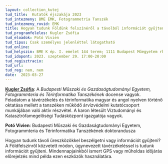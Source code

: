 ```yaml
---
layout: collection_kutej
tud_title:  Kutatók éjszakája 2023
tud_intezmeny: BME ÉMK, Fotogrammetria Tanszék
tud_intezmeny_rovid: EMK
title: Hogyan tudunk Földünk felszínéről a távolból információt gyűjteni? Adatgyűjtés a űrből és a földről /// Collecting information about our Earth's surface from space.
tud_programfelelos: Kugler Zsófia
tud_eloadok: Potó Vivien
tud_tipus: Csak személyes jelenléttel látogatható
tud_online: 
tud_helyszin: BME K ép. I. emelet 144 terem; 1111 Budapest Műegyetem rkp. 3.
tud_idopont: 2023. szeptember 29. 17:00-20:00
tud_regisztracio: 
tud_url: 
tud_reg: nem, nem
date:  2023-03-27
---
```


[**Kugler Zsófia**](http://epito.bme.hu/kugler-zsofia): A _Budapesti Műszaki és Gazdaságtudományi Egyetem, Fotogrammteria és Térinformatika Tanszékének_ docense vagyok. Feladatom a távérzékelés és térinformatika magyar és angol nyelven történő oktatása mellett a tanszéken működő árvízvédelmi kutatócsoport munkájában való aktív részvétel. A karon létesült Víztudományi és Katasztrófamegelőségi Tudásközpont igazgatója vagyok.

**Potó Vivien**: Budapesti Műszaki és Gazdaságtudományi Egyetem, Fotogrammteria és Térinformatika Tanszékének doktorandusza

Hogyan tudunk távoli űreszközökkel beszélgetni vagy információt gyűjteni? A  Földfelszínről  közvetett módon, úgynevezett távérzékeléssel is tudunk információt gyűjteni. Mindennapjainkból ismert GPS vagy műholdas időjárás előrejelzés mind példa ezen eszközök használatára. 
